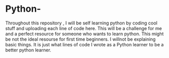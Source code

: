 # Python-
Throughout this repository , I will be self learning python by coding cool stuff and uploading each line of code here. This will be a challenge for me and a perfect resource for someone who wants to learn python.
This might be not the ideal resourse for first time beginners. I willnot be explaining basic things. It is just what lines of code I wrote as a Python learner to be a better python learner.
